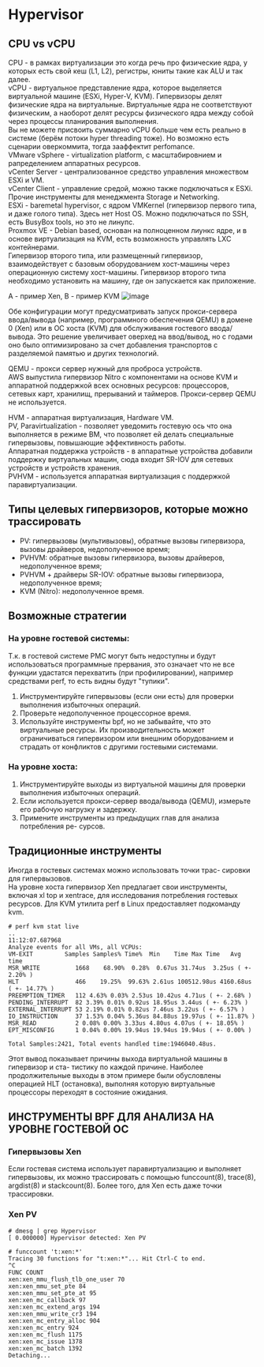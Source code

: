 # Hypervisor
## CPU vs vCPU
CPU - в рамках виртуализации это когда речь про физические ядра, у которых есть свой кеш (L1, L2), регистры, юниты такие как ALU и так далее. <br>
vCPU - виртуальное представление ядра, которое выделяется виртуальной машине (ESXi, Hyper-V, KVM). Гипервизоры делят физические ядра на виртуальные. Виртуальные ядра не соответствуют физическим, а наоборот делят ресурсы физического ядра между собой через процессы планирования выполнения. <br>
Вы не можете присвоить суммарно vCPU больше чем есть реально в системе (берём потоки hyper threading тоже). Но возможно есть сценарии оверкоммита, тогда зааффектит perfomance. <br>
VMware vSphere - virtualization platform, с масштабировнием и рапределением аппаратных ресурсов. <br>
vCenter Server - централизованное средство управления множеством ESXi и VM. <br>
vCenter Client - управление средой, можно также подключаться к ESXi. <br>
Прочие инструменты для менеджмента Storage и Networking. <br>
ESXi - baremetal hypervisor, с ядром VMKernel (гипервизор первого типа, и даже голого типа). Здесь нет Host OS. Можно подключаться по SSH, есть BusyBox tools, но это не линупс. <br>
Proxmox VE - Debian based, основан на полноценном лиункс ядре, и в основе виртуализация на KVM, есть возможность управлять LXC контейнерами. <br>
Гипервизор второго типа, или размещенный гипервизор, взаимодействует с базовым оборудованием хост-машины через операционную систему хост-машины. Гипервизор второго типа необходимо установить на машину, где он запускается как приложение.

А - пример Xen, B - пример KVM
![image](https://github.com/user-attachments/assets/21f01258-b3fd-499e-8935-47cf78b41482)

Обе конфигурации могут предусматривать запуск прокси-сервера ввода/вывода
(например, программного обеспечения QEMU) в домене 0 (Xen) или в ОС хоста
(KVM) для обслуживания гостевого ввода/вывода. Это решение увеличивает
оверхед на ввод/вывод, но с годами оно было оптимизировано за счет добавления
транспортов с разделяемой памятью и других технологий.

QEMU - прокси сервер нужный для проброса устройств. <br>
AWS выпустила гипервизор Nitro с компонентами на основе KVM
и аппаратной поддержкой всех основных ресурсов: процессоров, сетевых карт,
хранилищ, прерываний и таймеров. Прокси-сервер QEMU не используется.

HVM - аппаратная виртуализация, Hardware VM. <br>
PV, Paravirtualization - позволяет уведомить гостевую ось что она выполняется в режиме ВМ, что позволяет ей делать специальные гипервызовы, повышающие эффективность работы. <br>
Аппаратная поддержка устройств - в аппаратные устройства добавили поддержку виртуальных машин, сюда входит SR-IOV для сетевых устройств и устройств хранения. <br>
PVHVM - используется аппаратная виртуализация с поддержкой паравиртуализации.

## Типы целевых гипервизоров, которые можно трассировать
 - PV: гипервызовы (мультивызовы), обратные вызовы гипервизора, вызовы
драйверов, недополученное время;
 - PVHVM: обратные вызовы гипервизора, вызовы драйверов, недополученное
время;
 - PVHVM + драйверы SR-IOV: обратные вызовы гипервизора, недополученное
время;
 - KVM (Nitro): недополученное время.
## Возможные стратегии
### На уровне гостевой системы:
Т.к. в гостевой системе PMC могут быть недоступны и будут использоваться программные прервания, это означает что не все функции удастатся перехватить (при профилировании), например средствами perf, то есть видны будут "тупики". <br>
1. Инструментируйте гипервызовы (если они есть) для проверки выполнения
избыточных операций.
2. Проверьте недополученное процессорное время.
3. Используйте инструменты bpf, но не забывайте, что это виртуальные ресурсы. Их производительность
может ограничиваться гипервизором или внешним оборудованием и страдать
от конфликтов с другими гостевыми системами.

### На уровне хоста:

1. Инструментируйте выходы из виртуальной машины для проверки выполнения
избыточных операций.
2. Если используется прокси-сервер ввода/вывода (QEMU), измерьте его рабочую
нагрузку и задержку.
3. Примените инструменты из предыдущих глав для анализа потребления ре-
сурсов.

## Традиционные инструменты
Иногда в гостевых системах можно использовать точки трас-
сировки для гипервызовов. <br>
На уровне хоста гипервизор Xen предлагает свои инструменты, включая xl top
и xentrace, для исследования потребления гостевых ресурсов. Для KVM утилита
perf в Linux предоставляет подкоманду kvm.
```
# perf kvm stat live
..
11:12:07.687968
Analyze events for all VMs, all VCPUs:
VM-EXIT         Samples Samples% Time%  Min    Time Max Time   Avg time
MSR_WRITE          1668    68.90%  0.28%  0.67us 31.74us  3.25us ( +- 2.20% )
HLT                466    19.25%  99.63% 2.61us 100512.98us 4160.68us ( +- 14.77% )
PREEMPTION_TIMER   112 4.63% 0.03% 2.53us 10.42us 4.71us ( +- 2.68% )
PENDING_INTERRUPT  82 3.39% 0.01% 0.92us 18.95us 3.44us ( +- 6.23% )
EXTERNAL_INTERRUPT 53 2.19% 0.01% 0.82us 7.46us 3.22us ( +- 6.57% )
IO_INSTRUCTION     37 1.53% 0.04% 5.36us 84.88us 19.97us ( +- 11.87% )
MSR_READ           2 0.08% 0.00% 3.33us 4.80us 4.07us ( +- 18.05% )
EPT_MISCONFIG      1 0.04% 0.00% 19.94us 19.94us 19.94us ( +- 0.00% )

Total Samples:2421, Total events handled time:1946040.48us.
```
Этот вывод показывает причины выхода виртуальной машины в гипервизор и ста-
тистику по каждой причине. Наиболее продолжительные выходы в этом примере
были обусловлены операцией HLT (остановка), выполняя которую виртуальные
процессоры переходят в состояние ожидания.

## ИНСТРУМЕНТЫ BPF ДЛЯ АНАЛИЗА НА УРОВНЕ ГОСТЕВОЙ ОС
### Гипервызовы Xen
Если гостевая система использует паравиртуализацию и выполняет гипервызовы,
их можно трассировать с помощью funccount(8), trace(8), argdist(8) и stackcount(8).
Более того, для Xen есть даже точки трассировки.
### Xen PV
```
# dmesg | grep Hypervisor
[ 0.000000] Hypervisor detected: Xen PV
```
```
# funccount 't:xen:*'
Tracing 30 functions for "t:xen:*"... Hit Ctrl-C to end.
^C
FUNC COUNT
xen:xen_mmu_flush_tlb_one_user 70
xen:xen_mmu_set_pte 84
xen:xen_mmu_set_pte_at 95
xen:xen_mc_callback 97
xen:xen_mc_extend_args 194
xen:xen_mmu_write_cr3 194
xen:xen_mc_entry_alloc 904
xen:xen_mc_entry 924
xen:xen_mc_flush 1175
xen:xen_mc_issue 1378
xen:xen_mc_batch 1392
Detaching...
```
